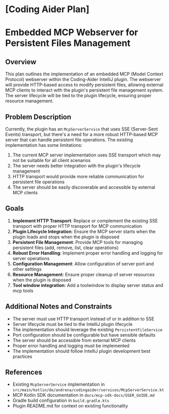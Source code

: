 # [Coding Aider Plan]

# Embedded MCP Webserver for Persistent Files Management

## Overview

This plan outlines the implementation of an embedded MCP (Model Context Protocol) webserver within the Coding-Aider IntelliJ plugin. The webserver will provide HTTP-based access to modify persistent files, allowing external MCP clients to interact with the plugin's persistent file management system. The server lifecycle will be tied to the plugin lifecycle, ensuring proper resource management.

## Problem Description

Currently, the plugin has an `McpServerService` that uses SSE (Server-Sent Events) transport, but there's a need for a more robust HTTP-based MCP server that can handle persistent file operations. The existing implementation has some limitations:

1. The current MCP server implementation uses SSE transport which may not be suitable for all client scenarios
2. The server needs better integration with the plugin's lifecycle management
3. HTTP transport would provide more reliable communication for persistent file operations
4. The server should be easily discoverable and accessible by external MCP clients

## Goals

1. **Implement HTTP Transport**: Replace or complement the existing SSE transport with proper HTTP transport for MCP communication
2. **Plugin Lifecycle Integration**: Ensure the MCP server starts when the plugin loads and stops when the plugin is disposed
3. **Persistent File Management**: Provide MCP tools for managing persistent files (add, remove, list, clear operations)
4. **Robust Error Handling**: Implement proper error handling and logging for server operations
5. **Configuration Management**: Allow configuration of server port and other settings
6. **Resource Management**: Ensure proper cleanup of server resources when the plugin is disposed
7. **Tool window integration**: Add a toolwindow to display server status and mcp tools

## Additional Notes and Constraints

- The server must use HTTP transport instead of or in addition to SSE
- Server lifecycle must be tied to the IntelliJ plugin lifecycle
- The implementation should leverage the existing `PersistentFileService`
- Port configuration should be configurable but have sensible defaults
- The server should be accessible from external MCP clients
- Proper error handling and logging must be implemented
- The implementation should follow IntelliJ plugin development best practices

## References

- Existing `McpServerService` implementation in `src/main/kotlin/de/andrena/codingaider/services/McpServerService.kt`
- MCP Kotlin SDK documentation in `docs/mcp-sdk-docs/USER_GUIDE.md`
- Gradle build configuration in `build.gradle.kts`
- Plugin README.md for context on existing functionality
